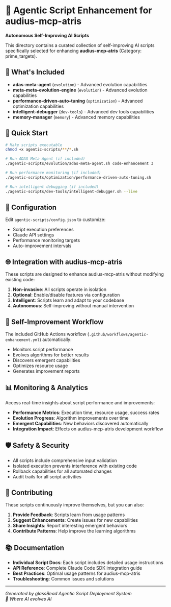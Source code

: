 # 🧬 Agentic Script Enhancement for audius-mcp-atris

**Autonomous Self-Improving AI Scripts**

This directory contains a curated collection of self-improving AI scripts specifically selected for enhancing **audius-mcp-atris** (Category: prime_targets).

## 🌟 What's Included

- **adas-meta-agent** (`evolution`) - Advanced evolution capabilities
- **meta-meta-evolution-engine** (`evolution`) - Advanced evolution capabilities
- **performance-driven-auto-tuning** (`optimization`) - Advanced optimization capabilities
- **intelligent-debugger** (`dev-tools`) - Advanced dev tools capabilities
- **memory-manager** (`memory`) - Advanced memory capabilities

## 🚀 Quick Start

```bash
# Make scripts executable
chmod +x agentic-scripts/**/*.sh

# Run ADAS Meta Agent (if included)
./agentic-scripts/evolution/adas-meta-agent.sh code-enhancement 3

# Run performance monitoring (if included)
./agentic-scripts/optimization/performance-driven-auto-tuning.sh

# Run intelligent debugging (if included)
./agentic-scripts/dev-tools/intelligent-debugger.sh --live
```

## 🔧 Configuration

Edit `agentic-scripts/config.json` to customize:
- Script execution preferences
- Claude API settings
- Performance monitoring targets
- Auto-improvement intervals

## 🌐 Integration with audius-mcp-atris

These scripts are designed to enhance audius-mcp-atris without modifying existing code:

1. **Non-invasive**: All scripts operate in isolation
2. **Optional**: Enable/disable features via configuration
3. **Intelligent**: Scripts learn and adapt to your codebase
4. **Autonomous**: Self-improving without manual intervention

## 🔄 Self-Improvement Workflow

The included GitHub Actions workflow (`.github/workflows/agentic-enhancement.yml`) automatically:

- Monitors script performance
- Evolves algorithms for better results
- Discovers emergent capabilities
- Optimizes resource usage
- Generates improvement reports

## 📊 Monitoring & Analytics

Access real-time insights about script performance and improvements:

- **Performance Metrics**: Execution time, resource usage, success rates
- **Evolution Progress**: Algorithm improvements over time
- **Emergent Capabilities**: New behaviors discovered automatically
- **Integration Impact**: Effects on audius-mcp-atris development workflow

## 🛡️ Safety & Security

- All scripts include comprehensive input validation
- Isolated execution prevents interference with existing code
- Rollback capabilities for all automated changes
- Audit trails for all script activities

## 🤝 Contributing

These scripts continuously improve themselves, but you can also:

1. **Provide Feedback**: Scripts learn from usage patterns
2. **Suggest Enhancements**: Create issues for new capabilities
3. **Share Insights**: Report interesting emergent behaviors
4. **Contribute Patterns**: Help improve the learning algorithms

## 📚 Documentation

- **Individual Script Docs**: Each script includes detailed usage instructions
- **API Reference**: Complete Claude Code SDK integration guide
- **Best Practices**: Optimal usage patterns for audius-mcp-atris
- **Troubleshooting**: Common issues and solutions

---

*Generated by glassBead Agentic Script Deployment System*  
*🧬 Where AI evolves AI*

